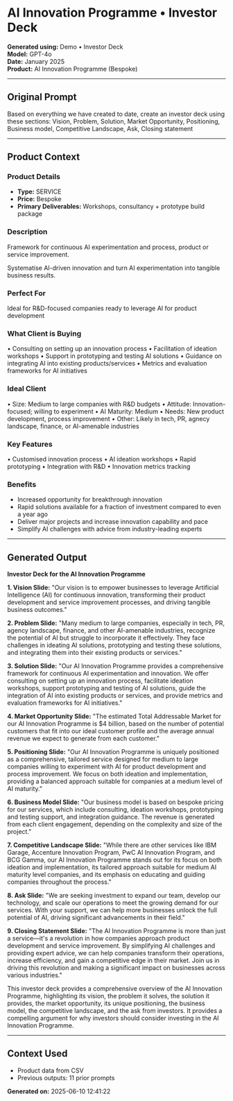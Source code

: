 # AI Innovation Programme • Investor Deck

**Generated using:** Demo • Investor Deck  
**Model:** GPT-4o  
**Date:** January 2025  
**Product:** AI Innovation Programme (Bespoke)

---

## Original Prompt
Based on everything we have created to date, create an investor deck using these sections: Vision, Problem, Solution, Market Opportunity, Positioning, Business model, Competitive Landscape, Ask, Closing statement

---

## Product Context

### **Product Details**
- **Type:** SERVICE
- **Price:** Bespoke
- **Primary Deliverables:** Workshops, consultancy + prototype build package

### **Description**
Framework for continuous AI experimentation and process, product or service improvement.

Systematise AI-driven innovation and turn AI experimentation into tangible business results.

### **Perfect For**
Ideal for R&D-focused companies ready to leverage AI for product development

### **What Client is Buying**
• Consulting on setting up an innovation process 
• Facilitation of ideation workshops 
• Support in prototyping and testing AI solutions 
• Guidance on integrating AI into existing products/services 
• Metrics and evaluation frameworks for AI initiatives

### **Ideal Client**
• Size: Medium to large companies with R&D budgets 
• Attitude: Innovation-focused; willing to experiment 
• AI Maturity: Medium 
• Needs: New product development, process improvement 
• Other: Likely in tech, PR, agnecy landscape, finance, or AI-amenable industries

### **Key Features**
• Customised innovation process 
• AI ideation workshops 
• Rapid prototyping 
• Integration with R&D 
• Innovation metrics tracking

### **Benefits**
- Increased opportunity for breakthrough innovation
- Rapid solutions available for a fraction of investment compared to even a year ago
- Deliver major projects and increase innovation capability and pace
- Simplify AI challenges with advice from industry-leading experts

---

## Generated Output

**Investor Deck for the AI Innovation Programme**

**1. Vision Slide:**
"Our vision is to empower businesses to leverage Artificial Intelligence (AI) for continuous innovation, transforming their product development and service improvement processes, and driving tangible business outcomes."

**2. Problem Slide:**
"Many medium to large companies, especially in tech, PR, agency landscape, finance, and other AI-amenable industries, recognize the potential of AI but struggle to incorporate it effectively. They face challenges in ideating AI solutions, prototyping and testing these solutions, and integrating them into their existing products or services."

**3. Solution Slide:**
"Our AI Innovation Programme provides a comprehensive framework for continuous AI experimentation and innovation. We offer consulting on setting up an innovation process, facilitate ideation workshops, support prototyping and testing of AI solutions, guide the integration of AI into existing products or services, and provide metrics and evaluation frameworks for AI initiatives."

**4. Market Opportunity Slide:**
"The estimated Total Addressable Market for our AI Innovation Programme is $4 billion, based on the number of potential customers that fit into our ideal customer profile and the average annual revenue we expect to generate from each customer."

**5. Positioning Slide:**
"Our AI Innovation Programme is uniquely positioned as a comprehensive, tailored service designed for medium to large companies willing to experiment with AI for product development and process improvement. We focus on both ideation and implementation, providing a balanced approach suitable for companies at a medium level of AI maturity."

**6. Business Model Slide:**
"Our business model is based on bespoke pricing for our services, which include consulting, ideation workshops, prototyping and testing support, and integration guidance. The revenue is generated from each client engagement, depending on the complexity and size of the project."

**7. Competitive Landscape Slide:**
"While there are other services like IBM Garage, Accenture Innovation Program, PwC AI Innovation Program, and BCG Gamma, our AI Innovation Programme stands out for its focus on both ideation and implementation, its tailored approach suitable for medium AI maturity level companies, and its emphasis on educating and guiding companies throughout the process."

**8. Ask Slide:**
"We are seeking investment to expand our team, develop our technology, and scale our operations to meet the growing demand for our services. With your support, we can help more businesses unlock the full potential of AI, driving significant advancements in their field."

**9. Closing Statement Slide:**
"The AI Innovation Programme is more than just a service—it's a revolution in how companies approach product development and service improvement. By simplifying AI challenges and providing expert advice, we can help companies transform their operations, increase efficiency, and gain a competitive edge in their market. Join us in driving this revolution and making a significant impact on businesses across various industries."

This investor deck provides a comprehensive overview of the AI Innovation Programme, highlighting its vision, the problem it solves, the solution it provides, the market opportunity, its unique positioning, the business model, the competitive landscape, and the ask from investors. It provides a compelling argument for why investors should consider investing in the AI Innovation Programme.

---

## Context Used
- Product data from CSV
- Previous outputs: 11 prior prompts

**Generated on:** 2025-06-10 12:41:22
